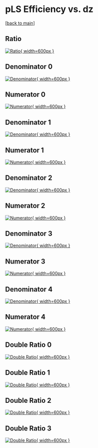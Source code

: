 # pLS Efficiency vs. dz

[[back to main](./)]



## Ratio

[![Ratio](../mtv/var/pLS_vtr_0_0_eff_dz.png){ width=600px }](../mtv/var/pLS_vtr_0_0_eff_dz.pdf)

## Denominator 0

[![Denominator](../mtv/den/pLS_vtr_0_0_eff_dz_den0.png){ width=600px }](../mtv/den/pLS_vtr_0_0_eff_dz_den0.pdf)

## Numerator 0

[![Numerator](../mtv/num/pLS_vtr_0_0_eff_dz_num0.png){ width=600px }](../mtv/num/pLS_vtr_0_0_eff_dz_num0.pdf)

## Denominator 1

[![Denominator](../mtv/den/pLS_vtr_0_0_eff_dz_den1.png){ width=600px }](../mtv/den/pLS_vtr_0_0_eff_dz_den1.pdf)

## Numerator 1

[![Numerator](../mtv/num/pLS_vtr_0_0_eff_dz_num1.png){ width=600px }](../mtv/num/pLS_vtr_0_0_eff_dz_num1.pdf)

## Denominator 2

[![Denominator](../mtv/den/pLS_vtr_0_0_eff_dz_den2.png){ width=600px }](../mtv/den/pLS_vtr_0_0_eff_dz_den2.pdf)

## Numerator 2

[![Numerator](../mtv/num/pLS_vtr_0_0_eff_dz_num2.png){ width=600px }](../mtv/num/pLS_vtr_0_0_eff_dz_num2.pdf)

## Denominator 3

[![Denominator](../mtv/den/pLS_vtr_0_0_eff_dz_den3.png){ width=600px }](../mtv/den/pLS_vtr_0_0_eff_dz_den3.pdf)

## Numerator 3

[![Numerator](../mtv/num/pLS_vtr_0_0_eff_dz_num3.png){ width=600px }](../mtv/num/pLS_vtr_0_0_eff_dz_num3.pdf)

## Denominator 4

[![Denominator](../mtv/den/pLS_vtr_0_0_eff_dz_den4.png){ width=600px }](../mtv/den/pLS_vtr_0_0_eff_dz_den4.pdf)

## Numerator 4

[![Numerator](../mtv/num/pLS_vtr_0_0_eff_dz_num4.png){ width=600px }](../mtv/num/pLS_vtr_0_0_eff_dz_num4.pdf)

## Double Ratio 0

[![Double Ratio](../mtv/ratio/pLS_vtr_0_0_eff_dz_ratio0.png){ width=600px }](../mtv/ratio/pLS_vtr_0_0_eff_dz_ratio0.pdf)

## Double Ratio 1

[![Double Ratio](../mtv/ratio/pLS_vtr_0_0_eff_dz_ratio1.png){ width=600px }](../mtv/ratio/pLS_vtr_0_0_eff_dz_ratio1.pdf)

## Double Ratio 2

[![Double Ratio](../mtv/ratio/pLS_vtr_0_0_eff_dz_ratio2.png){ width=600px }](../mtv/ratio/pLS_vtr_0_0_eff_dz_ratio2.pdf)

## Double Ratio 3

[![Double Ratio](../mtv/ratio/pLS_vtr_0_0_eff_dz_ratio3.png){ width=600px }](../mtv/ratio/pLS_vtr_0_0_eff_dz_ratio3.pdf)

